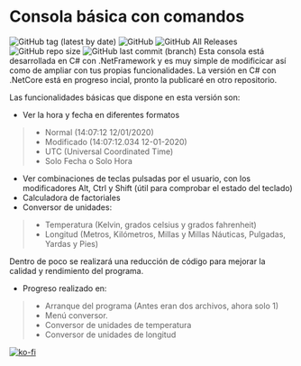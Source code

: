 # Consola básica con comandos
![GitHub tag (latest by date)](https://img.shields.io/github/v/tag/ZegameusCompanyNetwork/Consola-basica-con-comandos?color=green&label=Version&style=plastic)
![GitHub](https://img.shields.io/github/license/ZegameusCompanyNetwork/Consola-basica-con-comandos?style=plastic)
![GitHub All Releases](https://img.shields.io/github/downloads/ZegameusCompanyNetwork/Consola-basica-con-comandos/total?label=Descargas&style=plastic)
![GitHub repo size](https://img.shields.io/github/repo-size/ZegameusCompanyNetwork/Consola-basica-con-comandos?color=AABBCC&label=Tama%C3%B1o&style=plastic)
![GitHub last commit (branch)](https://img.shields.io/github/last-commit/ZegameusCompanyNetwork/Consola-basica-con-comandos/master?color=68f78e&style=plastic)
Esta consola está desarrollada en C# con .NetFramework y es muy simple de modificicar así como de ampliar con tus propias funcionalidades.
La versión  en C# con .NetCore está en progreso incial, pronto la publicaré en otro repositorio.

Las funcionalidades básicas que dispone en esta versión son:
- Ver la hora y fecha en diferentes formatos
> - Normal (14:07:12 12/01/2020)
> - Modificado (14:07:12.034 12-01-2020)
> - UTC (Universal Coordinated Time)
> - Solo Fecha o Solo Hora
- Ver combinaciones de teclas pulsadas por el usuario, con los modificadores Alt, Ctrl y Shift (útil para comprobar el estado del teclado)
- Calculadora de factoriales
- Conversor de unidades:
> - Temperatura (Kelvin, grados celsius y grados fahrenheit)
> - Longitud (Metros, Kilómetros, Millas y Millas Náuticas, Pulgadas, Yardas y Pies)

Dentro de poco se realizará una reducción de código para mejorar la calidad y rendimiento del programa.
- Progreso realizado en:
> - Arranque del programa (Antes eran dos archivos, ahora solo 1)
> - Menú conversor.
> - Conversor de unidades de temperatura
> - Conversor de unidades de longitud

[![ko-fi](https://www.ko-fi.com/img/githubbutton_sm.svg)](https://ko-fi.com/Q5Q210SP8)
